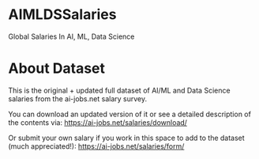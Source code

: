 # AIMLDSSalaries
Global Salaries In AI, ML, Data Science

# About Dataset

This is the original + updated full dataset of AI/ML and Data Science salaries from the ai-jobs.net salary survey.

You can download an updated version of it or see a detailed description of the contents via: https://ai-jobs.net/salaries/download/

Or submit your own salary if you work in this space to add to the dataset (much appreciated!): https://ai-jobs.net/salaries/form/
